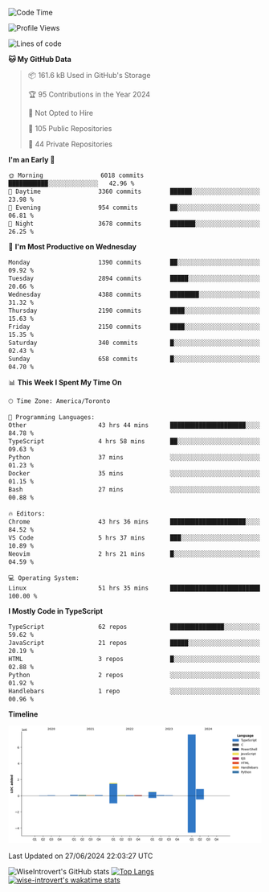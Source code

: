 <!--START_SECTION:waka-->
![Code Time](http://img.shields.io/badge/Code%20Time-1%2C812%20hrs%2048%20mins-blue)

![Profile Views](http://img.shields.io/badge/Profile%20Views-0-blue)

![Lines of code](https://img.shields.io/badge/From%20Hello%20World%20I%27ve%20Written-11.2%20million%20lines%20of%20code-blue)

**🐱 My GitHub Data** 

> 📦 161.6 kB Used in GitHub's Storage 
 > 
> 🏆 95 Contributions in the Year 2024
 > 
> 🚫 Not Opted to Hire
 > 
> 📜 105 Public Repositories 
 > 
> 🔑 44 Private Repositories 
 > 
**I'm an Early 🐤** 

```text
🌞 Morning                6018 commits        ███████████░░░░░░░░░░░░░░   42.96 % 
🌆 Daytime                3360 commits        ██████░░░░░░░░░░░░░░░░░░░   23.98 % 
🌃 Evening                954 commits         ██░░░░░░░░░░░░░░░░░░░░░░░   06.81 % 
🌙 Night                  3678 commits        ███████░░░░░░░░░░░░░░░░░░   26.25 % 
```
📅 **I'm Most Productive on Wednesday** 

```text
Monday                   1390 commits        ██░░░░░░░░░░░░░░░░░░░░░░░   09.92 % 
Tuesday                  2894 commits        █████░░░░░░░░░░░░░░░░░░░░   20.66 % 
Wednesday                4388 commits        ████████░░░░░░░░░░░░░░░░░   31.32 % 
Thursday                 2190 commits        ████░░░░░░░░░░░░░░░░░░░░░   15.63 % 
Friday                   2150 commits        ████░░░░░░░░░░░░░░░░░░░░░   15.35 % 
Saturday                 340 commits         █░░░░░░░░░░░░░░░░░░░░░░░░   02.43 % 
Sunday                   658 commits         █░░░░░░░░░░░░░░░░░░░░░░░░   04.70 % 
```


📊 **This Week I Spent My Time On** 

```text
🕑︎ Time Zone: America/Toronto

💬 Programming Languages: 
Other                    43 hrs 44 mins      █████████████████████░░░░   84.78 % 
TypeScript               4 hrs 58 mins       ██░░░░░░░░░░░░░░░░░░░░░░░   09.63 % 
Python                   37 mins             ░░░░░░░░░░░░░░░░░░░░░░░░░   01.23 % 
Docker                   35 mins             ░░░░░░░░░░░░░░░░░░░░░░░░░   01.15 % 
Bash                     27 mins             ░░░░░░░░░░░░░░░░░░░░░░░░░   00.88 % 

🔥 Editors: 
Chrome                   43 hrs 36 mins      █████████████████████░░░░   84.52 % 
VS Code                  5 hrs 37 mins       ███░░░░░░░░░░░░░░░░░░░░░░   10.89 % 
Neovim                   2 hrs 21 mins       █░░░░░░░░░░░░░░░░░░░░░░░░   04.59 % 

💻 Operating System: 
Linux                    51 hrs 35 mins      █████████████████████████   100.00 % 
```

**I Mostly Code in TypeScript** 

```text
TypeScript               62 repos            ███████████████░░░░░░░░░░   59.62 % 
JavaScript               21 repos            █████░░░░░░░░░░░░░░░░░░░░   20.19 % 
HTML                     3 repos             █░░░░░░░░░░░░░░░░░░░░░░░░   02.88 % 
Python                   2 repos             ░░░░░░░░░░░░░░░░░░░░░░░░░   01.92 % 
Handlebars               1 repo              ░░░░░░░░░░░░░░░░░░░░░░░░░   00.96 % 
```



**Timeline**

![Lines of Code chart](https://raw.githubusercontent.com/wise-introvert/wise-introvert/master/assets/bar_graph.png)


 Last Updated on 27/06/2024 22:03:27 UTC
<!--END_SECTION:waka-->

![WiseIntrovert's GitHub stats](https://github-readme-stats.vercel.app/api?username=wise-introvert&count_private=true&show_icons=true)
[![Top Langs](https://github-readme-stats.vercel.app/api/top-langs/?username=wise-introvert&langs_count=10)](https://github.com/anuraghazra/github-readme-stats)
[![wise-introvert's wakatime stats](https://github-readme-stats.vercel.app/api/wakatime?username=wiseintrovert)](https://github.com/anuraghazra/github-readme-stats)
